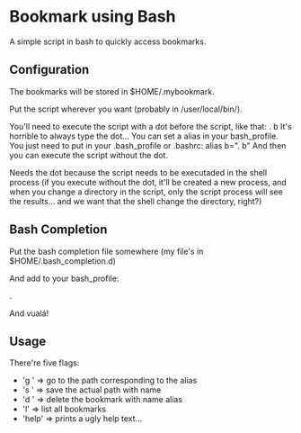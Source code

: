 # Bookmark using Bash

A simple script in bash to quickly access bookmarks.

## Configuration

The bookmarks will be stored in $HOME/.mybookmark.

Put the script wherever you want (probably in /user/local/bin/).

You'll need to execute the script with a dot before the script, like that:
  . b
It's horrible to always type the dot... You can set a alias in your bash_profile.
You just need to put in your .bash_profile or .bashrc:
  alias b=". b"
And then you can execute the script without the dot.

Needs the dot because the script needs to be executaded in the shell process
(if you execute without the dot, it'll be created a new process, and
 when you change a directory in the script, only the script process will
 see the results... and we want that the shell change the directory, right?)

## Bash Completion

Put the bash completion file somewhere (my file's in $HOME/.bash_completion.d)

And add to your bash_profile:

. <bashcompletionpath>

And vualá!

## Usage

There're five flags:
* 'g <alias>' => go to the path corresponding to the alias
* 's <alias>' => save the actual path with name <alias>
* 'd <alias>' => delete the bookmark with name alias
* 'l'         => list all bookmarks
* 'help'      => prints a ugly help text...
